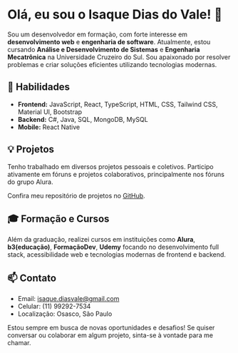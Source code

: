 # Olá, eu sou o Isaque Dias do Vale! 👋

Sou um desenvolvedor em formação, com forte interesse em **desenvolvimento web** e **engenharia de software**. Atualmente, estou cursando **Análise e Desenvolvimento de Sistemas** e **Engenharia Mecatrônica** na Universidade Cruzeiro do Sul. Sou apaixonado por resolver problemas e criar soluções eficientes utilizando tecnologias modernas.

## 🚀 Habilidades

- **Frontend:** JavaScript, React, TypeScript, HTML, CSS, Tailwind CSS, Material UI, Bootstrap
- **Backend:** C#, Java, SQL, MongoDB, MySQL
- **Mobile:** React Native
  

## 💡 Projetos

Tenho trabalhado em diversos projetos pessoais e coletivos. Participo ativamente em fóruns e projetos colaborativos, principalmente nos fóruns do grupo Alura.

Confira meu repositório de projetos no [GitHub](https://github.com/Isaque-Valle).

## 🎓 Formação e Cursos

Além da graduação, realizei cursos em instituições como **Alura**, **b3(educação)**, **FormaçãoDev**, **Udemy** focando no desenvolvimento full stack, acessibilidade web e tecnologias modernas de frontend e backend.

## 📫 Contato

- Email: [isaque.diasvale@gmail.com](mailto:isaque.diasvale@gmail.com)
- Celular: (11) 99292-7534
- Localização: Osasco, São Paulo

Estou sempre em busca de novas oportunidades e desafios! Se quiser conversar ou colaborar em algum projeto, sinta-se à vontade para me chamar.
